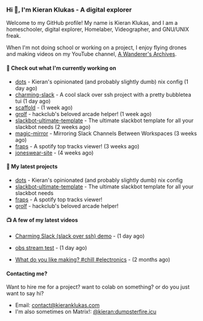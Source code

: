 ### Hi 👋, I'm Kieran Klukas - A digital explorer 

Welcome to my GitHub profile! My name is Kieran Klukas, and I am a homeschooler, digital explorer, Homelaber, Videographer, and GNU/UNIX freak.

When I'm not doing school or working on a project, I enjoy flying drones and making videos on my YouTube channel, [A Wanderer's Archives](https://youtube.com/@wanderer.archives).

#### 👷 Check out what I'm currently working on

- [dots](https://github.com/kcoderhtml/dots) - Kieran's opinionated (and probably slightly dumb) nix config (1 day ago)
- [charming-slack](https://github.com/kcoderhtml/charming-slack) - A cool slack over ssh project with a pretty bubbletea tui (1 day ago)
- [scaffold](https://github.com/kcoderhtml/scaffold) -  (1 week ago)
- [grolf](https://github.com/kcoderhtml/grolf) - hackclub's beloved arcade helper! (1 week ago)
- [slackbot-ultimate-template](https://github.com/kcoderhtml/slackbot-ultimate-template) - The ultimate slackbot template for all your slackbot needs (2 weeks ago)
- [magic-mirror](https://github.com/thepurplebubble/magic-mirror) - Mirroring Slack Channels Between Workspaces (3 weeks ago)
- [fraps](https://github.com/kcoderhtml/fraps) - A spotify top tracks viewer! (3 weeks ago)
- [joneswear-site](https://github.com/kcoderhtml/joneswear-site) -  (4 weeks ago)

#### 🌱 My latest projects

- [dots](https://github.com/kcoderhtml/dots) - Kieran's opinionated (and probably slightly dumb) nix config
- [slackbot-ultimate-template](https://github.com/kcoderhtml/slackbot-ultimate-template) - The ultimate slackbot template for all your slackbot needs
- [fraps](https://github.com/kcoderhtml/fraps) - A spotify top tracks viewer!
- [grolf](https://github.com/kcoderhtml/grolf) - hackclub's beloved arcade helper!

#### 📺 A few of my latest videos

- [Charming Slack (slack over ssh) demo](https://www.youtube.com/watch?v=A8s2hTrSAds) - (1 day ago)

- [obs stream test](https://www.youtube.com/watch?v=zJZ2PaQFEDw) - (1 day ago)

- [What do you like making? #chill #electronics](https://www.youtube.com/watch?v=xL9Ex14aXOk) - (2 months ago)



#### Contacting me?

Want to hire me for a project? want to colab on something? or do you just want to say hi?

- Email: [contact@kieranklukas.com](mailto:contact@kieranklukas.com)
- I'm also sometimes on Matrix!: [@kieran:dumpsterfire.icu](https://matrix.to/#/@kieran.matrix.dumpsterfire.icu)